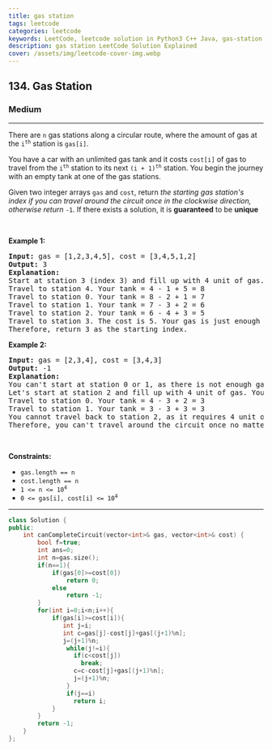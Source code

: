 ```yaml
---
title: gas station
tags: leetcode
categories: leetcode
keywords: LeetCode, leetcode solution in Python3 C++ Java, gas-station solution
description: gas station LeetCode Solution Explained
cover: /assets/img/leetcode-cover-img.webp
---
```





<h2>134. Gas Station</h2><h3>Medium</h3><hr><div><p>There are <code>n</code> gas stations along a circular route, where the amount of gas at the <code>i<sup>th</sup></code> station is <code>gas[i]</code>.</p>

<p>You have a car with an unlimited gas tank and it costs <code>cost[i]</code> of gas to travel from the <code>i<sup>th</sup></code> station to its next <code>(i + 1)<sup>th</sup></code> station. You begin the journey with an empty tank at one of the gas stations.</p>

<p>Given two integer arrays <code>gas</code> and <code>cost</code>, return <em>the starting gas station's index if you can travel around the circuit once in the clockwise direction, otherwise return</em> <code>-1</code>. If there exists a solution, it is <strong>guaranteed</strong> to be <strong>unique</strong></p>

<p>&nbsp;</p>
<p><strong>Example 1:</strong></p>

<pre><strong>Input:</strong> gas = [1,2,3,4,5], cost = [3,4,5,1,2]
<strong>Output:</strong> 3
<strong>Explanation:</strong>
Start at station 3 (index 3) and fill up with 4 unit of gas. Your tank = 0 + 4 = 4
Travel to station 4. Your tank = 4 - 1 + 5 = 8
Travel to station 0. Your tank = 8 - 2 + 1 = 7
Travel to station 1. Your tank = 7 - 3 + 2 = 6
Travel to station 2. Your tank = 6 - 4 + 3 = 5
Travel to station 3. The cost is 5. Your gas is just enough to travel back to station 3.
Therefore, return 3 as the starting index.
</pre>

<p><strong>Example 2:</strong></p>

<pre><strong>Input:</strong> gas = [2,3,4], cost = [3,4,3]
<strong>Output:</strong> -1
<strong>Explanation:</strong>
You can't start at station 0 or 1, as there is not enough gas to travel to the next station.
Let's start at station 2 and fill up with 4 unit of gas. Your tank = 0 + 4 = 4
Travel to station 0. Your tank = 4 - 3 + 2 = 3
Travel to station 1. Your tank = 3 - 3 + 3 = 3
You cannot travel back to station 2, as it requires 4 unit of gas but you only have 3.
Therefore, you can't travel around the circuit once no matter where you start.
</pre>

<p>&nbsp;</p>
<p><strong>Constraints:</strong></p>

<ul>
	<li><code>gas.length == n</code></li>
	<li><code>cost.length == n</code></li>
	<li><code>1 &lt;= n &lt;= 10<sup>4</sup></code></li>
	<li><code>0 &lt;= gas[i], cost[i] &lt;= 10<sup>4</sup></code></li>
</ul>
</div>

---




```cpp
class Solution {
public:
    int canCompleteCircuit(vector<int>& gas, vector<int>& cost) {
        bool f=true;
        int ans=0;
        int n=gas.size();
        if(n==1){
            if(gas[0]>=cost[0])
                return 0;
            else
                return -1;
        }
        for(int i=0;i<n;i++){
            if(gas[i]>=cost[i]){
               int j=i;
               int c=gas[j]-cost[j]+gas[(j+1)%n];
               j=(j+1)%n;
                while(j!=i){
                  if(c<cost[j])
                    break;
                  c=c-cost[j]+gas[(j+1)%n];
                  j=(j+1)%n;
                }
                if(j==i)
                  return i; 
            }
        }
        return -1;
    }
};
```
